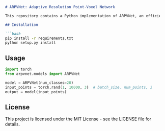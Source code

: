 ```markdown
# ARPVNet: Adaptive Resolution Point-Voxel Network

This repository contains a Python implementation of ARPVNet, an efficient and scalable 3D deep learning architecture for processing point cloud data.

## Installation

```bash
pip install -r requirements.txt
python setup.py install
```

## Usage

```python
import torch
from arpvnet.models import ARPVNet

model = ARPVNet(num_classes=20)
input_points = torch.rand(1, 10000, 3)  # batch_size, num_points, 3
output = model(input_points)
```

## License

This project is licensed under the MIT License - see the LICENSE file for details.
```
